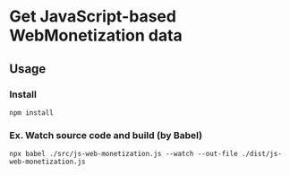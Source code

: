# Get JavaScript-based WebMonetization data

## Usage

### Install

```
npm install
```

### Ex. Watch source code and build (by Babel)

```
npx babel ./src/js-web-monetization.js --watch --out-file ./dist/js-web-monetization.js
```
